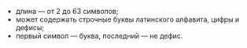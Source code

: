 * длина — от 2 до 63 символов;
* может содержать строчные буквы латинского алфавита, цифры и дефисы;
* первый символ — буква, последний — не дефис.
